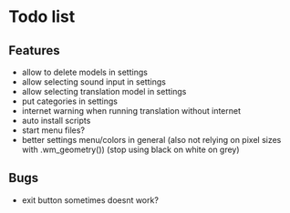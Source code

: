 # Todo list
## Features
  - allow to delete models in settings
  - allow selecting sound input in settings
  - allow selecting translation model in settings
  - put categories in settings
  - internet warning when running translation without internet
  - auto install scripts
  - start menu files?
  - better settings menu/colors in general (also not relying on pixel sizes with .wm_geometry()) (stop using black on white on grey)

## Bugs
  - exit button sometimes doesnt work?